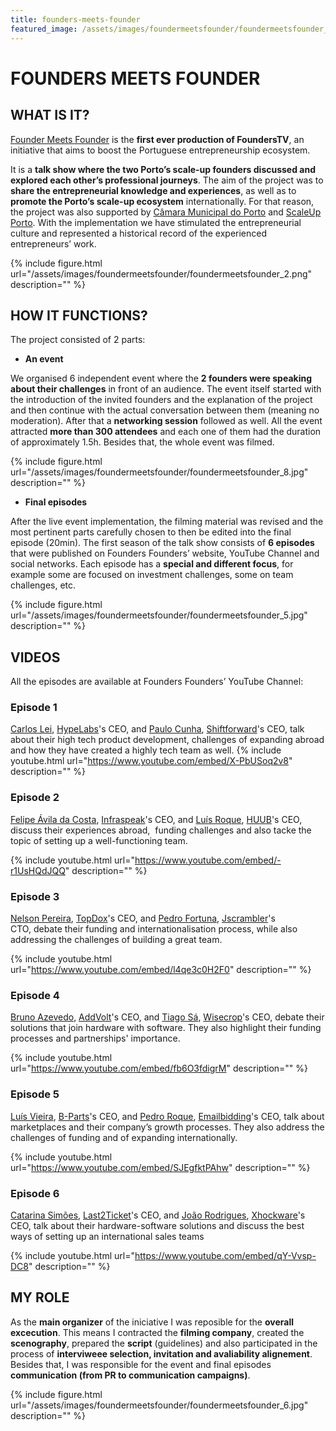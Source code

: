```yaml
---
title: founders-meets-founder
featured_image: /assets/images/foundermeetsfounder/foundermeetsfounder_4.jpg
---
```

# FOUNDERS MEETS FOUNDER

## WHAT IS IT?

[Founder Meets Founder](http://founders-founders.com/founderstv) is the **first ever production of FoundersTV**, an initiative that aims to boost the Portuguese entrepreneurship ecosystem.

It is a **talk show where the two Porto’s scale-up founders discussed and explored each other’s professional journeys**. The aim of the project was to **share the entrepreneurial knowledge and experiences**, as well as to **promote the Porto’s scale-up ecosystem** internationally. For that reason, the project was also supported by [Câmara Municipal do Porto](http://www.cm-porto.pt/) and [ScaleUp Porto](http://scaleupporto.pt/). With the implementation we have stimulated the entrepreneurial culture and represented a historical record of the experienced entrepreneurs’ work.


{% include figure.html url="/assets/images/foundermeetsfounder/foundermeetsfounder_2.png" description="" %}

## HOW IT FUNCTIONS?

The project consisted of 2 parts:

- **An event**

We organised 6 independent event where the **2 founders were speaking about their challenges** in front of an audience. The event itself started with the introduction of the invited founders and the explanation of the project and then continue with the actual conversation between them (meaning no moderation). After that a **networking session** followed as well. All the event attracted **more than 300 attendees** and each one of them had the duration of approximately 1.5h. Besides that, the whole event was filmed.

{% include figure.html url="/assets/images/foundermeetsfounder/foundermeetsfounder_8.jpg" description="" %}

- **Final episodes**

After the live event implementation, the filming material was revised and the most pertinent parts carefully chosen to then be edited into the final episode (20min). The first season of the talk show consists of **6 episodes** that were published on Founders Founders’ website, YouTube Channel and social networks. Each episode has a **special and different focus**, for example some are focused on investment challenges, some on team challenges, etc.

{% include figure.html url="/assets/images/foundermeetsfounder/foundermeetsfounder_5.jpg" description="" %}

## VIDEOS

All the episodes are available at Founders Founders’ YouTube Channel:

### Episode 1
[Carlos Lei](https://www.linkedin.com/in/carlosleisantos/), [HypeLabs](https://hypelabs.io/)'s CEO, and [Paulo Cunha](https://www.linkedin.com/in/pcunha/), [Shiftforward](https://www.shiftforward.eu/)'s CEO, talk about their high tech product development, challenges of expanding abroad and how they have created a highly tech team as well.
 {% include youtube.html url="https://www.youtube.com/embed/X-PbUSoq2v8" description="" %}

### Episode 2
[Felipe Ávila da Costa](https://pt.linkedin.com/in/felipeacosta), [Infraspeak](http://home.infraspeak.com/)'s CEO, and [Luís Roque](https://www.linkedin.com/in/lu%C3%ADs-roque-9a84b250/), [HUUB](http://thehuub.co/)'s CEO, discuss their experiences abroad,  funding challenges and also tacke the topic of setting up a well-functioning team.

 {% include youtube.html url="https://www.youtube.com/embed/-r1UsHQdJQQ" description="" %}

### Episode 3
[Nelson Pereira](https://pt.linkedin.com/in/ncpereira), [TopDox](https://www.topdox.com/)'s CEO, and [Pedro Fortuna](https://pt.linkedin.com/in/pedrofortuna), [Jscrambler](https://jscrambler.com/)'s CTO, debate their funding and internationalisation process, while also addressing the challenges of building a great team.

 {% include youtube.html url="https://www.youtube.com/embed/l4qe3c0H2F0" description="" %}

### Episode 4
[Bruno Azevedo](https://pt.linkedin.com/in/bfazevedo), [AddVolt](http://www.addvolt.com/en/)'s CEO, and [Tiago Sá](https://www.linkedin.com/in/tiagosawisecrop/), [Wisecrop](https://www.wisecrop.com/)'s CEO, debate their solutions that join hardware with software. They also highlight their funding processes and partnerships' importance.

 {% include youtube.html url="https://www.youtube.com/embed/fb6O3fdigrM" description="" %}

### Episode 5

[Luís Vieira](https://pt.linkedin.com/in/luisvieira89), [B-Parts](https://www.b-parts.com/en/)'s CEO, and [Pedro Roque](https://www.linkedin.com/in/pedroluisroque/), [Emailbidding](https://www.emailbidding.com/)'s CEO, talk about marketplaces and their company’s growth processes. They also address the challenges of funding and of expanding internationally.

 {% include youtube.html url="https://www.youtube.com/embed/SJEgfktPAhw" description="" %}

### Episode 6

[Catarina Simões](https://www.linkedin.com/in/ecosimoes), [Last2Ticket](https://www2.last2ticket.com/en)'s CEO, and [João Rodrigues](https://www.linkedin.com/in/joao-paulo-rodrigues-18b98a6), [Xhockware](http://www.xhockware.com/)'s CEO, talk about their hardware-software solutions and discuss the best ways of setting up an international sales teams

 {% include youtube.html url="https://www.youtube.com/embed/qY-Vvsp-DC8" description="" %}


## MY ROLE

As the **main organizer** of the iniciative I was reposible for the **overall excecution**. This means I contracted the **filming company**, created the **scenography**, prepared the **script** (guidelines) and also participated in the process of **interviweee selection, invitation and avaliability alignement**. Besides that, I was responsible for the event and final episodes **communication (from PR to communication campaigns)**.


{% include figure.html url="/assets/images/foundermeetsfounder/foundermeetsfounder_6.jpg" description="" %}

